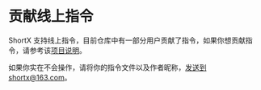 # 贡献线上指令

ShortX 支持线上指令，目前仓库中有一部分用户贡献了指令，如果你想贡献指令，请参考该[项目说明](https://github.com/ShortX-Repo/ShortX-Files)。


如果你实在不会操作，请将你的指令文件以及作者昵称，发送到shortx@163.com。